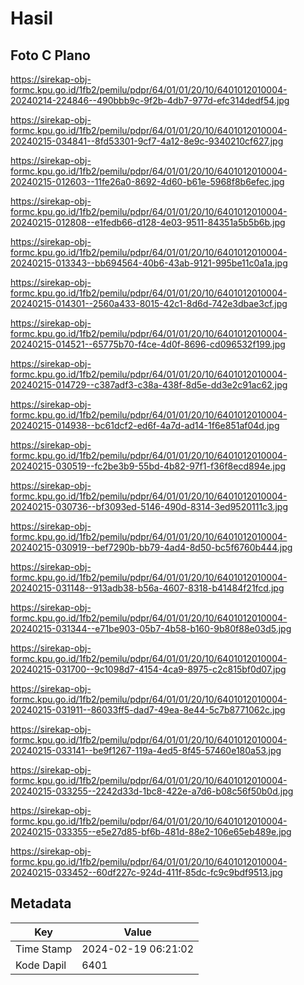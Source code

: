 # Hasil

## Foto C Plano

https://sirekap-obj-formc.kpu.go.id/1fb2/pemilu/pdpr/64/01/01/20/10/6401012010004-20240214-224846--490bbb9c-9f2b-4db7-977d-efc314dedf54.jpg

https://sirekap-obj-formc.kpu.go.id/1fb2/pemilu/pdpr/64/01/01/20/10/6401012010004-20240215-034841--8fd53301-9cf7-4a12-8e9c-9340210cf627.jpg

https://sirekap-obj-formc.kpu.go.id/1fb2/pemilu/pdpr/64/01/01/20/10/6401012010004-20240215-012603--11fe26a0-8692-4d60-b61e-5968f8b6efec.jpg

https://sirekap-obj-formc.kpu.go.id/1fb2/pemilu/pdpr/64/01/01/20/10/6401012010004-20240215-012808--e1fedb66-d128-4e03-9511-84351a5b5b6b.jpg

https://sirekap-obj-formc.kpu.go.id/1fb2/pemilu/pdpr/64/01/01/20/10/6401012010004-20240215-013343--bb694564-40b6-43ab-9121-995be11c0a1a.jpg

https://sirekap-obj-formc.kpu.go.id/1fb2/pemilu/pdpr/64/01/01/20/10/6401012010004-20240215-014301--2560a433-8015-42c1-8d6d-742e3dbae3cf.jpg

https://sirekap-obj-formc.kpu.go.id/1fb2/pemilu/pdpr/64/01/01/20/10/6401012010004-20240215-014521--65775b70-f4ce-4d0f-8696-cd096532f199.jpg

https://sirekap-obj-formc.kpu.go.id/1fb2/pemilu/pdpr/64/01/01/20/10/6401012010004-20240215-014729--c387adf3-c38a-438f-8d5e-dd3e2c91ac62.jpg

https://sirekap-obj-formc.kpu.go.id/1fb2/pemilu/pdpr/64/01/01/20/10/6401012010004-20240215-014938--bc61dcf2-ed6f-4a7d-ad14-1f6e851af04d.jpg

https://sirekap-obj-formc.kpu.go.id/1fb2/pemilu/pdpr/64/01/01/20/10/6401012010004-20240215-030519--fc2be3b9-55bd-4b82-97f1-f36f8ecd894e.jpg

https://sirekap-obj-formc.kpu.go.id/1fb2/pemilu/pdpr/64/01/01/20/10/6401012010004-20240215-030736--bf3093ed-5146-490d-8314-3ed9520111c3.jpg

https://sirekap-obj-formc.kpu.go.id/1fb2/pemilu/pdpr/64/01/01/20/10/6401012010004-20240215-030919--bef7290b-bb79-4ad4-8d50-bc5f6760b444.jpg

https://sirekap-obj-formc.kpu.go.id/1fb2/pemilu/pdpr/64/01/01/20/10/6401012010004-20240215-031148--913adb38-b56a-4607-8318-b41484f21fcd.jpg

https://sirekap-obj-formc.kpu.go.id/1fb2/pemilu/pdpr/64/01/01/20/10/6401012010004-20240215-031344--e71be903-05b7-4b58-b160-9b80f88e03d5.jpg

https://sirekap-obj-formc.kpu.go.id/1fb2/pemilu/pdpr/64/01/01/20/10/6401012010004-20240215-031700--9c1098d7-4154-4ca9-8975-c2c815bf0d07.jpg

https://sirekap-obj-formc.kpu.go.id/1fb2/pemilu/pdpr/64/01/01/20/10/6401012010004-20240215-031911--86033ff5-dad7-49ea-8e44-5c7b8771062c.jpg

https://sirekap-obj-formc.kpu.go.id/1fb2/pemilu/pdpr/64/01/01/20/10/6401012010004-20240215-033141--be9f1267-119a-4ed5-8f45-57460e180a53.jpg

https://sirekap-obj-formc.kpu.go.id/1fb2/pemilu/pdpr/64/01/01/20/10/6401012010004-20240215-033255--2242d33d-1bc8-422e-a7d6-b08c56f50b0d.jpg

https://sirekap-obj-formc.kpu.go.id/1fb2/pemilu/pdpr/64/01/01/20/10/6401012010004-20240215-033355--e5e27d85-bf6b-481d-88e2-106e65eb489e.jpg

https://sirekap-obj-formc.kpu.go.id/1fb2/pemilu/pdpr/64/01/01/20/10/6401012010004-20240215-033452--60df227c-924d-411f-85dc-fc9c9bdf9513.jpg


## Metadata

| Key        | Value               |
| ---------- | ------------------- |
| Time Stamp | 2024-02-19 06:21:02 |
| Kode Dapil | 6401                |



